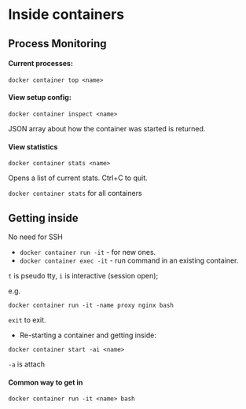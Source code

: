 # Inside containers

## Process Monitoring

#### Current processes:

`docker container top <name>`

#### View setup config:

`docker container inspect <name>`

JSON array about how the container was started is returned.

#### View statistics

`docker container stats <name>`

Opens a list of current stats. Ctrl+C to quit.

`docker container stats` for all containers

## Getting inside 

No need for SSH

- `docker container run -it` - for new ones.
- `docker container exec -it` - run command in an existing container.

`t` is pseudo tty, `i` is interactive (session open);

e.g. 

`docker container run -it -name proxy nginx bash`

`exit` to exit.

- Re-starting a container and getting inside:

`docker container start -ai <name>`

`-a` is attach


#### Common way to get in

`docker container run -it <name> bash`